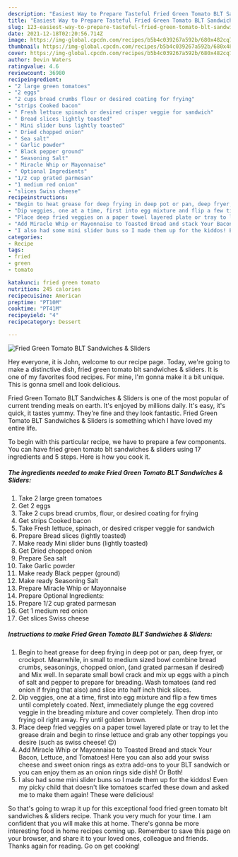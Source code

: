 ```yaml
---
description: "Easiest Way to Prepare Tasteful Fried Green Tomato BLT Sandwiches &amp;amp; Sliders"
title: "Easiest Way to Prepare Tasteful Fried Green Tomato BLT Sandwiches &amp;amp; Sliders"
slug: 123-easiest-way-to-prepare-tasteful-fried-green-tomato-blt-sandwiches-and-amp-sliders
date: 2021-12-18T02:20:56.714Z
image: https://img-global.cpcdn.com/recipes/b5b4c039267a592b/680x482cq70/fried-green-tomato-blt-sandwiches-sliders-recipe-main-photo.jpg
thumbnail: https://img-global.cpcdn.com/recipes/b5b4c039267a592b/680x482cq70/fried-green-tomato-blt-sandwiches-sliders-recipe-main-photo.jpg
cover: https://img-global.cpcdn.com/recipes/b5b4c039267a592b/680x482cq70/fried-green-tomato-blt-sandwiches-sliders-recipe-main-photo.jpg
author: Devin Waters
ratingvalue: 4.6
reviewcount: 36980
recipeingredient:
- "2 large green tomatoes"
- "2 eggs"
- "2 cups bread crumbs flour or desired coating for frying"
- "strips Cooked bacon"
- " Fresh lettuce spinach or desired crisper veggie for sandwich"
- " Bread slices lightly toasted"
- " Mini slider buns lightly toasted"
- " Dried chopped onion"
- " Sea salt"
- " Garlic powder"
- " Black pepper ground"
- " Seasoning Salt"
- " Miracle Whip or Mayonnaise"
- " Optional Ingredients"
- "1/2 cup grated parmesan"
- "1 medium red onion"
- "slices Swiss cheese"
recipeinstructions:
- "Begin to heat grease for deep frying in deep pot or pan, deep fryer, or crockpot. Meanwhile, in small to medium sized bowl combine bread crumbs, seasonings, chopped onion, (and grated parmesan if desired) and Mix well. In separate small bowl crack and mix up eggs with a pinch of salt and pepper to prepare for breading. Wash tomatoes (and red onion if frying that also) and slice into half inch thick slices."
- "Dip veggies, one at a time, first into egg mixture and flip a few times until completely coated. Next, immediately plunge the egg covered veggie in the breading mixture and cover completely. Then drop into frying oil right away. Fry until golden brown."
- "Place deep fried veggies on a paper towel layered plate or tray to let the grease drain and begin to rinse lettuce and grab any other toppings you desire (such as swiss cheese! 😉)"
- "Add Miracle Whip or Mayonnaise to Toasted Bread and stack Your Bacon, Lettuce, and Tomatoes! Here you can also add your swiss cheese and sweet onion rings as extra add-ons to your BLT sandwich or you can enjoy them as an onion rings side dish! Or Both!"
- "I also had some mini slider buns so I made them up for the kiddos! Even my picky child that doesn&#39;t like tomatoes scarfed these down and asked me to make them again! These were delicious!"
categories:
- Recipe
tags:
- fried
- green
- tomato

katakunci: fried green tomato 
nutrition: 245 calories
recipecuisine: American
preptime: "PT10M"
cooktime: "PT41M"
recipeyield: "4"
recipecategory: Dessert

---
```



![Fried Green Tomato BLT Sandwiches &amp; Sliders](https://img-global.cpcdn.com/recipes/b5b4c039267a592b/680x482cq70/fried-green-tomato-blt-sandwiches-sliders-recipe-main-photo.jpg)

Hey everyone, it is John, welcome to our recipe page. Today, we're going to make a distinctive dish, fried green tomato blt sandwiches &amp; sliders. It is one of my favorites food recipes. For mine, I'm gonna make it a bit unique. This is gonna smell and look delicious.

Fried Green Tomato BLT Sandwiches &amp; Sliders is one of the most popular of current trending meals on earth. It's enjoyed by millions daily. It's easy, it's quick, it tastes yummy. They're fine and they look fantastic. Fried Green Tomato BLT Sandwiches &amp; Sliders is something which I have loved my entire life.




To begin with this particular recipe, we have to prepare a few components. You can have fried green tomato blt sandwiches &amp; sliders using 17 ingredients and 5 steps. Here is how you cook it.

<!--inarticleads1-->

##### The ingredients needed to make Fried Green Tomato BLT Sandwiches &amp; Sliders:

1. Take 2 large green tomatoes
1. Get 2 eggs
1. Take 2 cups bread crumbs, flour, or desired coating for frying
1. Get strips Cooked bacon
1. Take  Fresh lettuce, spinach, or desired crisper veggie for sandwich
1. Prepare  Bread slices (lightly toasted)
1. Make ready  Mini slider buns (lightly toasted)
1. Get  Dried chopped onion
1. Prepare  Sea salt
1. Take  Garlic powder
1. Make ready  Black pepper (ground)
1. Make ready  Seasoning Salt
1. Prepare  Miracle Whip or Mayonnaise
1. Prepare  Optional Ingredients:
1. Prepare 1/2 cup grated parmesan
1. Get 1 medium red onion
1. Get slices Swiss cheese




<!--inarticleads2-->

##### Instructions to make Fried Green Tomato BLT Sandwiches &amp; Sliders:

1. Begin to heat grease for deep frying in deep pot or pan, deep fryer, or crockpot. Meanwhile, in small to medium sized bowl combine bread crumbs, seasonings, chopped onion, (and grated parmesan if desired) and Mix well. In separate small bowl crack and mix up eggs with a pinch of salt and pepper to prepare for breading. Wash tomatoes (and red onion if frying that also) and slice into half inch thick slices.
1. Dip veggies, one at a time, first into egg mixture and flip a few times until completely coated. Next, immediately plunge the egg covered veggie in the breading mixture and cover completely. Then drop into frying oil right away. Fry until golden brown.
1. Place deep fried veggies on a paper towel layered plate or tray to let the grease drain and begin to rinse lettuce and grab any other toppings you desire (such as swiss cheese! 😉)
1. Add Miracle Whip or Mayonnaise to Toasted Bread and stack Your Bacon, Lettuce, and Tomatoes! Here you can also add your swiss cheese and sweet onion rings as extra add-ons to your BLT sandwich or you can enjoy them as an onion rings side dish! Or Both!
1. I also had some mini slider buns so I made them up for the kiddos! Even my picky child that doesn&#39;t like tomatoes scarfed these down and asked me to make them again! These were delicious!




So that's going to wrap it up for this exceptional food fried green tomato blt sandwiches &amp; sliders recipe. Thank you very much for your time. I am confident that you will make this at home. There's gonna be more interesting food in home recipes coming up. Remember to save this page on your browser, and share it to your loved ones, colleague and friends. Thanks again for reading. Go on get cooking!

